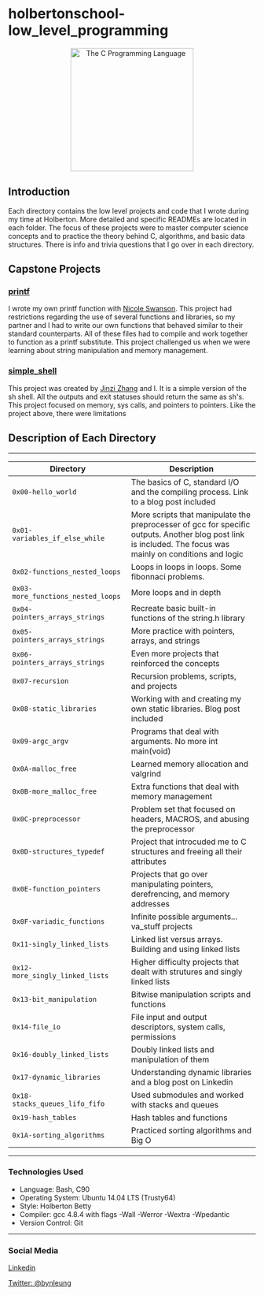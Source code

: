 # holbertonschool-low_level_programming

<p align="center">
  
  <img alt="The C Programming Language" title="C" src="https://upload.wikimedia.org/wikipedia/commons/thumb/3/35/The_C_Programming_Language_logo.svg/1127px-The_C_Programming_Language_logo.svg.png" width="250">

</p>

## Introduction


Each directory contains the low level projects and code that I wrote during my time at Holberton. More detailed and specific READMEs are located in each folder. The focus of these projects were to master computer science concepts and to practice the theory behind C, algorithms, and basic data structures. There is info and trivia questions that I go over in each directory.

## Capstone Projects  

### <a href="https://github.com/byn3/printf">printf</a>  

I wrote my own printf function with <a href="https://https://github.com/thenicopixie">Nicole Swanson</a>. This project had restrictions regarding the use of several functions and libraries, so my partner and I had to write our own functions that behaved similar to their standard counterparts. All of these files had to compile and work together to function as a printf substitute. This project challenged us when we were learning about string manipulation and memory management.

### <a href="https://github.com/byn3/simple_shell">simple_shell</a>  

This project was created by <a href="https://github.com/iamzinzi">Jinzi Zhang</a> and I. It is a simple version of the sh shell. All the outputs and exit statuses should return the same as sh's. This project focused on memory, sys calls, and pointers to pointers. Like the project above, there were limitations

## Description of Each Directory  
___  
|           Directory           | Description
|--------------------------------------------------|----------------------------------------------|
| `0x00-hello_world` | The basics of C, standard I/O and the compiling process. Link to a blog post included |
| `0x01-variables_if_else_while` | More scripts that manipulate the preprocesser of gcc for specific outputs. Another blog post link is included. The focus was mainly on conditions and logic |
| `0x02-functions_nested_loops`| Loops in loops in loops. Some fibonnaci problems. |
| `0x03-more_functions_nested_loops` | More loops and in depth |
| `0x04-pointers_arrays_strings` | Recreate basic built-in functions of the string.h library |
| `0x05-pointers_arrays_strings` | More practice with pointers, arrays, and strings |
| `0x06-pointers_arrays_strings` | Even more projects that reinforced the concepts |
| `0x07-recursion` | Recursion problems, scripts, and projects |
| `0x08-static_libraries` | Working with and creating my own static libraries. Blog post included |
| `0x09-argc_argv` | Programs that deal with arguments. No more int main(void) |
| `0x0A-malloc_free` | Learned memory allocation and valgrind |
| `0x0B-more_malloc_free` | Extra functions that deal with memory management |
| `0x0C-preprocessor` | Problem set that focused on headers, MACROS, and abusing the preprocessor |
| `0x0D-structures_typedef` | Project that introcuded me to C structures and freeing all their attributes |
| `0x0E-function_pointers` | Projects that go over manipulating pointers, derefrencing, and memory addresses |
| `0x0F-variadic_functions` | Infinite possible arguments... va_stuff projects |
| `0x11-singly_linked_lists` | Linked list versus arrays. Building and using linked lists |
| `0x12-more_singly_linked_lists` | Higher difficulty projects that dealt with strutures and singly linked lists |
| `0x13-bit_manipulation` | Bitwise manipulation scripts and functions |
| `0x14-file_io` | File input and output descriptors, system calls, permissions |
| `0x16-doubly_linked_lists` | Doubly linked lists and manipulation of them |
| `0x17-dynamic_libraries` | Understanding dynamic libraries and a blog post on Linkedin |
| `0x18-stacks_queues_lifo_fifo` | Used submodules and worked with stacks and queues |
| `0x19-hash_tables` | Hash tables and functions |
| `0x1A-sorting_algorithms` | Practiced sorting algorithms and Big O |

___  

### Technologies Used

* Language: Bash, C90
* Operating System: Ubuntu 14.04 LTS (Trusty64)
* Style: Holberton Betty
* Compiler: gcc 4.8.4 with flags -Wall -Werror -Wextra -Wpedantic
* Version Control: Git

---

### Social Media

[Linkedin](https://www.linkedin.com/in/bryanleung92/)

[Twitter: @bynleung](https://twitter.com/BynLeung)
